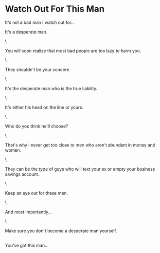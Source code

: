 # Watch Out For This Man

It's not a bad man I watch out for...

It's a desperate man.

\


You will soon realize that most bad people are too lazy to harm you.

\


They shouldn't be your concern.

\


It's the desperate man who is the true liability.

\


It's either his head on the line or yours.

\


Who do you think he'll choose?

\


That's why I never get too close to men who aren't abundant in money and women.

\


They can be the type of guys who will text your ex or empty your business savings account.

\


Keep an eye out for these men.

\


And most importantly...

\


Make sure you don't become a desperate man yourself.

\
You've got this man...
